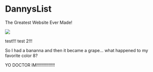 DannysList
==========

The Greatest Website Ever Made!


![](https://www.google.com/images/srpr/logo11w.png)

test!!!
test 2!!!


So I had a bananna and then it became a grape... what happened to my favorite color 8?


YO DOCTOR IM!!!!!!!!!!!!!!!

